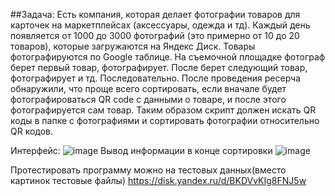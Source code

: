 ##Задача:
Есть компания, которая делает фотографии товаров для карточек на маркетплейсах (аксессуары, одежда и тд).
Каждый день появляется от 1000 до 3000 фотографий (это примерно от 10 до 20 товаров), которые загружаются на Яндекс Диск.
Товары фотографируются по Google таблице. На съемочной площадке фотограф берет первый товар, фотографирует.
После берет следующий товар, фотографирует и тд. Последовательно.
После проведения ресерча обнаружили, что проще всего сортировать, если вначале будет фотографироваться QR code с данными о товаре, 
и после этого фотографируется сам товар. Таким образом скрипт должен искать QR коды в папке с фотографиями и сортировать фотографии относительно QR кодов.

Интерфейс:
![image](https://github.com/c0l0b0k/PhotoSort/assets/104769390/9debe5d8-807b-4bfa-af51-1792d2465e13)
Вывод информации в конце сортировки
![image](https://github.com/c0l0b0k/PhotoSort/assets/104769390/863eb818-ca7d-4a3c-8cab-ac37771a6bbd)

Протестировать программу можно на тестовых данных(вместо картинок тестовые файлы) https://disk.yandex.ru/d/BKDVvKIg8FNJ5w

